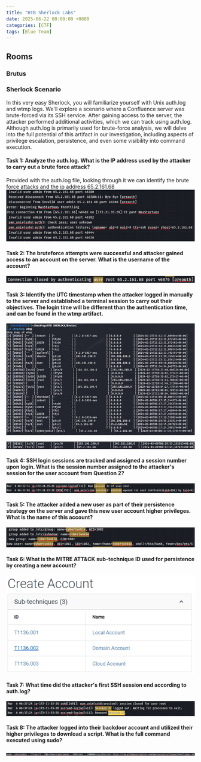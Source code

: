 ```yaml
---
title: "HTB Sherlock Labs"
date: 2025-06-22 00:00:00 +0800
categories: [CTF]
tags: [Blue Team] 
---
```


## Rooms

### Brutus
### Sherlock Scenario
In this very easy Sherlock, you will familiarize yourself with Unix auth.log and wtmp logs. We'll explore a scenario where a Confluence server was brute-forced via its SSH service. After gaining access to the server, the attacker performed additional activities, which we can track using auth.log. Although auth.log is primarily used for brute-force analysis, we will delve into the full potential of this artifact in our investigation, including aspects of privilege escalation, persistence, and even some visibility into command execution.

#### Task 1: Analyze the auth.log. What is the IP address used by the attacker to carry out a brute force attack?

Provided with the auth.log file, looking through it we can identify the brute force attacks and the ip address 65.2.161.68
![i](https://github.com/ddhuya/ddhuya.github.io/blob/main/CTF/HTBSherlock/Brutus%20(Very%20Easy)/1.png?raw=true)

#### Task 2: The bruteforce attempts were successful and attacker gained access to an account on the server. What is the username of the account?

![i](https://github.com/ddhuya/ddhuya.github.io/blob/main/CTF/HTBSherlock/Brutus%20(Very%20Easy)/2.png?raw=true)

#### Task 3: Identify the UTC timestamp when the attacker logged in manually to the server and established a terminal session to carry out their objectives. The login time will be different than the authentication time, and can be found in the wtmp artifact.

![i](https://github.com/ddhuya/ddhuya.github.io/blob/main/CTF/HTBSherlock/Brutus%20(Very%20Easy)/3.png?raw=true)

![i](https://github.com/ddhuya/ddhuya.github.io/blob/main/CTF/HTBSherlock/Brutus%20(Very%20Easy)/4.png?raw=true)

#### Task 4: SSH login sessions are tracked and assigned a session number upon login. What is the session number assigned to the attacker's session for the user account from Question 2?

![i](https://github.com/ddhuya/ddhuya.github.io/blob/main/CTF/HTBSherlock/Brutus%20(Very%20Easy)/5.png?raw=true)
#### Task 5: The attacker added a new user as part of their persistence strategy on the server and gave this new user account higher privileges. What is the name of this account?
![i](https://github.com/ddhuya/ddhuya.github.io/blob/main/CTF/HTBSherlock/Brutus%20(Very%20Easy)/6.png?raw=true)
#### Task 6: What is the MITRE ATT&CK sub-technique ID used for persistence by creating a new account?
![i](https://github.com/ddhuya/ddhuya.github.io/blob/main/CTF/HTBSherlock/Brutus%20(Very%20Easy)/7.png?raw=true)
#### Task 7: What time did the attacker's first SSH session end according to auth.log?
![i](https://github.com/ddhuya/ddhuya.github.io/blob/main/CTF/HTBSherlock/Brutus%20(Very%20Easy)/8.png?raw=true)
#### Task 8: The attacker logged into their backdoor account and utilized their higher privileges to download a script. What is the full command executed using sudo?
![i](https://github.com/ddhuya/ddhuya.github.io/blob/main/CTF/HTBSherlock/Brutus%20(Very%20Easy)/9.png?raw=true)
